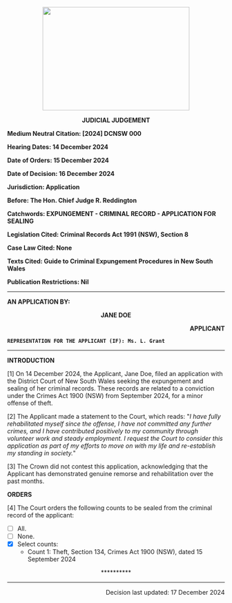 <p align="center"> 
<img width=340 height =240 src="https://upload.wikimedia.org/wikipedia/commons/thumb/2/21/Coat_of_Arms_of_New_South_Wales.svg/1280px-Coat_of_Arms_of_New_South_Wales.svg.png"> 
</p>

<p align="center"><b>
JUDICIAL JUDGEMENT
</b></p>

<b>
	
Medium Neutral Citation: [2024] DCNSW 000
 	
Hearing Dates: 14 December 2024

Date of Orders: 15 December 2024

Date of Decision: 16 December 2024

Jurisdiction: Application

Before: The Hon. Chief Judge R. Reddington

Catchwords: EXPUNGEMENT - CRIMINAL RECORD - APPLICATION FOR SEALING

Legislation Cited: Criminal Records Act 1991 (NSW), Section 8

Case Law Cited: None

Texts Cited: Guide to Criminal Expungement Procedures in New South Wales

Publication Restrictions: Nil

---
AN APPLICATION BY:
<p align="center"><b>		JANE DOE				</b>
<p align="right">		APPLICANT

```
REPRESENTATION FOR THE APPLICANT (IF): Ms. L. Grant
```
</b>

---
**INTRODUCTION**

[1] On 14 December 2024, the Applicant, Jane Doe, filed an application with the District Court of New South Wales seeking the expungement and sealing of her criminal records. These records are related to a conviction under the Crimes Act 1900 (NSW) from September 2024, for a minor offense of theft.

[2] The Applicant made a statement to the Court, which reads: "*I have fully rehabilitated myself since the offense, I have not committed any further crimes, and I have contributed positively to my community through volunteer work and steady employment. I request the Court to consider this application as part of my efforts to move on with my life and re-establish my standing in society.*"

[3] The Crown did not contest this application, acknowledging that the Applicant has demonstrated genuine remorse and rehabilitation over the past months.

**ORDERS**

[4] The Court orders the following counts to be sealed from the criminal record of the applicant:
- [ ] All.
- [ ] None.
- [x] Select counts:
	- Count 1: Theft, Section 134, Crimes Act 1900 (NSW), dated 15 September 2024
	
<p align="center"> ********** </p>

---
<p align="right">		Decision last updated: 17 December 2024
